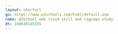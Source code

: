```yaml
---
layout: shorturl
go: https://www.w3schools.com/html/default.asp
name: W3School web cloud skill and laguage study
dt: 240630145355
---
```


